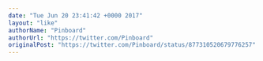 ```yaml
---
date: "Tue Jun 20 23:41:42 +0000 2017"
layout: "like"
authorName: "Pinboard"
authorUrl: "https://twitter.com/Pinboard"
originalPost: "https://twitter.com/Pinboard/status/877310520679776257"
---
```

